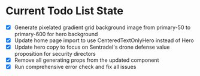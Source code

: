 <!-- DO NOT EDIT - Managed by todo_list tool -->
<!-- Updated: 2025-09-24T05:09:18.704Z -->

# Current Todo List State

- [x] Generate pixelated gradient grid background image from primary-50 to primary-600 for hero background
- [x] Update home page import to use CenteredTextOnlyHero instead of Hero
- [x] Update hero copy to focus on Sentradel's drone defense value proposition for security directors
- [x] Remove all generating props from the updated component
- [x] Run comprehensive error check and fix all issues
